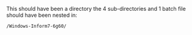 This should have been a directory the 4 sub-directories and 1 batch file should have been nested in:

```Shell
/Windows-Inform7-6g60/
```
